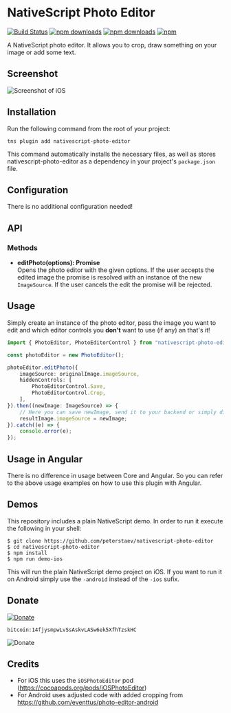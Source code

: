 # NativeScript Photo Editor
[![Build Status](https://travis-ci.com/PeterStaev/nativescript-photo-editor.svg?branch=master)](https://travis-ci.com/PeterStaev/nativescript-photo-editor)
[![npm downloads](https://img.shields.io/npm/dm/nativescript-photo-editor.svg)](https://www.npmjs.com/package/nativescript-photo-editor)
[![npm downloads](https://img.shields.io/npm/dt/nativescript-photo-editor.svg)](https://www.npmjs.com/package/nativescript-photo-editor)
[![npm](https://img.shields.io/npm/v/nativescript-photo-editor.svg)](https://www.npmjs.com/package/nativescript-photo-editor)

A NativeScript photo editor. It allows you to crop, draw something on your image or add some text. 

## Screenshot
![Screenshot of iOS](https://raw.githubusercontent.com/PeterStaev/nativescript-photo-editor/master/docs/editor-ios.gif)

## Installation
Run the following command from the root of your project:

`tns plugin add nativescript-photo-editor`

This command automatically installs the necessary files, as well as stores nativescript-photo-editor as a dependency in your project's `package.json` file.

## Configuration
There is no additional configuration needed!

## API
### Methods
* **editPhoto(options): Promise**  
Opens the photo editor with the given options. If the user accepts the edited image the promise is resolved with an instance of the new `ImageSource`. If the user cancels the edit the promise will be rejected. 

## Usage
Simply create an instance of the photo editor, pass the image you want to edit and which editor controls you **don't** want to use (if any) an that's it!
```ts
import { PhotoEditor, PhotoEditorControl } from "nativescript-photo-editor";

const photoEditor = new PhotoEditor();

photoEditor.editPhoto({
    imageSource: originalImage.imageSource,
    hiddenControls: [
        PhotoEditorControl.Save,
        PhotoEditorControl.Crop,
    ],
}).then((newImage: ImageSource) => {
    // Here you can save newImage, send it to your backend or simply display it in your app
    resultImage.imageSource = newImage;
}).catch((e) => {
    console.error(e);
});
```

## Usage in Angular
There is no difference in usage between Core and Angular. So you can refer to the above usage examples on how to use this plugin with Angular. 

## Demos
This repository includes a plain NativeScript demo. In order to run it execute the following in your shell:
```shell
$ git clone https://github.com/peterstaev/nativescript-photo-editor
$ cd nativescript-photo-editor
$ npm install
$ npm run demo-ios
```
This will run the plain NativeScript demo project on iOS. If you want to run it on Android simply use the `-android` instead of the `-ios` sufix. 

## Donate
[![Donate](https://img.shields.io/badge/paypal-donate-brightgreen.svg)](https://bit.ly/2AS9QKB)

`bitcoin:14fjysmpwLvSsAskvLASw6ek5XfhTzskHC`

![Donate](https://www.tangrainc.com/qr.png)

## Credits
* For iOS this uses the `iOSPhotoEditor` pod (https://cocoapods.org/pods/iOSPhotoEditor)
* For Android uses adjusted code with added cropping from https://github.com/eventtus/photo-editor-android 
